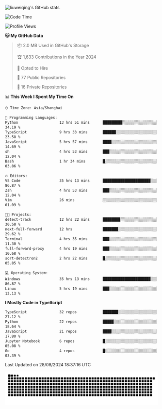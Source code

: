 ![liuweiqing's GitHub stats](https://github-readme-stats.vercel.app/api?username=14790897&show_icons=true&locale=cn&include_all_commits=true&count_private=true)

<!--START_SECTION:waka-->
![Code Time](http://img.shields.io/badge/Code%20Time-1%2C311%20hrs%2010%20mins-blue)

![Profile Views](http://img.shields.io/badge/Profile%20Views-1-blue)

**🐱 My GitHub Data** 

> 📦 2.0 MB Used in GitHub's Storage 
 > 
> 🏆 1,633 Contributions in the Year 2024
 > 
> 💼 Opted to Hire
 > 
> 📜 77 Public Repositories 
 > 
> 🔑 16 Private Repositories 
 > 
📊 **This Week I Spent My Time On** 

```text
🕑︎ Time Zone: Asia/Shanghai

💬 Programming Languages: 
Python                   13 hrs 51 mins      █████████░░░░░░░░░░░░░░░░   34.19 % 
TypeScript               9 hrs 33 mins       ██████░░░░░░░░░░░░░░░░░░░   23.58 % 
JavaScript               5 hrs 57 mins       ████░░░░░░░░░░░░░░░░░░░░░   14.69 % 
sh                       4 hrs 53 mins       ███░░░░░░░░░░░░░░░░░░░░░░   12.04 % 
Bash                     1 hr 34 mins        █░░░░░░░░░░░░░░░░░░░░░░░░   03.86 % 

🔥 Editors: 
VS Code                  35 hrs 13 mins      ██████████████████████░░░   86.87 % 
Zsh                      4 hrs 53 mins       ███░░░░░░░░░░░░░░░░░░░░░░   12.04 % 
Vim                      26 mins             ░░░░░░░░░░░░░░░░░░░░░░░░░   01.09 % 

🐱‍💻 Projects: 
detect-track             12 hrs 22 mins      ████████░░░░░░░░░░░░░░░░░   30.50 % 
next-full-forward        12 hrs              ███████░░░░░░░░░░░░░░░░░░   29.62 % 
Terminal                 4 hrs 35 mins       ███░░░░░░░░░░░░░░░░░░░░░░   11.30 % 
full-forward-proxy       4 hrs 19 mins       ███░░░░░░░░░░░░░░░░░░░░░░   10.68 % 
sort-detectron2          2 hrs 22 mins       █░░░░░░░░░░░░░░░░░░░░░░░░   05.85 % 

💻 Operating System: 
Windows                  35 hrs 13 mins      ██████████████████████░░░   86.87 % 
Linux                    5 hrs 19 mins       ███░░░░░░░░░░░░░░░░░░░░░░   13.13 % 
```

**I Mostly Code in TypeScript** 

```text
TypeScript               32 repos            ███████░░░░░░░░░░░░░░░░░░   27.12 % 
Python                   22 repos            █████░░░░░░░░░░░░░░░░░░░░   18.64 % 
JavaScript               21 repos            ████░░░░░░░░░░░░░░░░░░░░░   17.80 % 
Jupyter Notebook         6 repos             █░░░░░░░░░░░░░░░░░░░░░░░░   05.08 % 
Go                       4 repos             █░░░░░░░░░░░░░░░░░░░░░░░░   03.39 % 
```




 Last Updated on 28/08/2024 18:37:16 UTC
<!--END_SECTION:waka-->

<picture>
  <source media="(prefers-color-scheme: dark)" srcset="https://raw.githubusercontent.com/14790897/14790897/output/github-contribution-grid-snake-dark.svg" />
  <source media="(prefers-color-scheme: light)" srcset="https://raw.githubusercontent.com/14790897/14790897/output/github-contribution-grid-snake.svg" />
  <img alt="github-snake" src="https://raw.githubusercontent.com/14790897/14790897/output/github-contribution-grid-snake.svg" />
</picture>
